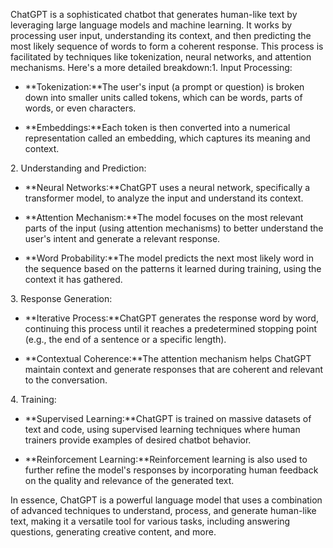 ChatGPT is a sophisticated chatbot that generates human-like text by leveraging large language models and machine learning. It works by processing user input, understanding its context, and then predicting the most likely sequence of words to form a coherent response. This process is facilitated by techniques like tokenization, neural networks, and attention mechanisms. Here's a more detailed breakdown:1. Input Processing:

*   **Tokenization:**The user's input (a prompt or question) is broken down into smaller units called tokens, which can be words, parts of words, or even characters. 
    
*   **Embeddings:**Each token is then converted into a numerical representation called an embedding, which captures its meaning and context. 
    

2\. Understanding and Prediction:

*   **Neural Networks:**ChatGPT uses a neural network, specifically a transformer model, to analyze the input and understand its context. 
    
*   **Attention Mechanism:**The model focuses on the most relevant parts of the input (using attention mechanisms) to better understand the user's intent and generate a relevant response. 
    
*   **Word Probability:**The model predicts the next most likely word in the sequence based on the patterns it learned during training, using the context it has gathered. 
    

3\. Response Generation:

*   **Iterative Process:**ChatGPT generates the response word by word, continuing this process until it reaches a predetermined stopping point (e.g., the end of a sentence or a specific length). 
    
*   **Contextual Coherence:**The attention mechanism helps ChatGPT maintain context and generate responses that are coherent and relevant to the conversation. 
    

4\. Training: 

*   **Supervised Learning:**ChatGPT is trained on massive datasets of text and code, using supervised learning techniques where human trainers provide examples of desired chatbot behavior.
    
*   **Reinforcement Learning:**Reinforcement learning is also used to further refine the model's responses by incorporating human feedback on the quality and relevance of the generated text.
    

In essence, ChatGPT is a powerful language model that uses a combination of advanced techniques to understand, process, and generate human-like text, making it a versatile tool for various tasks, including answering questions, generating creative content, and more.
